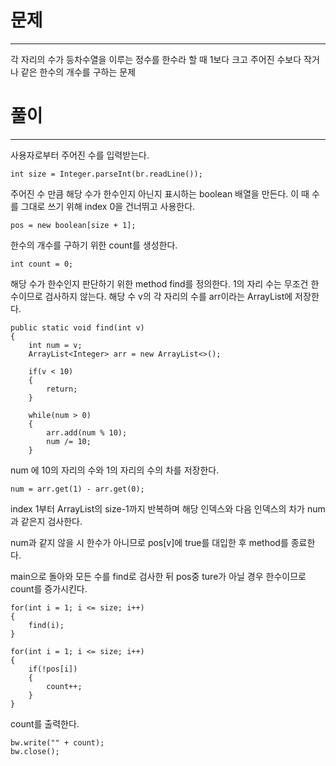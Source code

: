 # 문제

----

각 자리의 수가 등차수열을 이루는 정수를 한수라 할 때 1보다 크고 주어진 수보다
작거나 같은 한수의 개수를 구하는 문제

# 풀이

----

사용자로부터 주어진 수를 입력받는다.

    int size = Integer.parseInt(br.readLine());

주어진 수 만큼 해당 수가 한수인지 아닌지 표시하는 boolean 배열을 만든다.
이 때 수를 그대로 쓰기 위해 index 0을 건너뛰고 사용한다.

    pos = new boolean[size + 1];

한수의 개수를 구하기 위한 count를 생성한다.

    int count = 0;

해당 수가 한수인지 판단하기 위한 method find를 정의한다.
1의 자리 수는 무조건 한수이므로 검사하지 않는다.
해당 수 v의 각 자리의 수를 arr이라는 ArrayList에 저장한다.

    public static void find(int v)
    {
        int num = v;
        ArrayList<Integer> arr = new ArrayList<>();

        if(v < 10)
        {
            return;
        }

        while(num > 0)
        {
            arr.add(num % 10);
            num /= 10;
        }

num 에 10의 자리의 수와 1의 자리의 수의 차를 저장한다.

    num = arr.get(1) - arr.get(0);

index 1부터 ArrayList의 size-1까지 반복하며 해당 인덱스와 다음 인덱스의 차가
num과 같은지 검사한다.

num과 같지 않을 시 한수가 아니므로 pos[v]에 true를 대입한 후 method를 종료한다.

main으로 돌아와 모든 수를 find로 검사한 뒤 pos중 ture가 아닐 경우 한수이므로
count를 증가시킨다.

    for(int i = 1; i <= size; i++)
    {
        find(i);
    }

    for(int i = 1; i <= size; i++)
    {
        if(!pos[i])
        {
            count++;
        }
    }

count를 출력한다.

    bw.write("" + count);
    bw.close();
